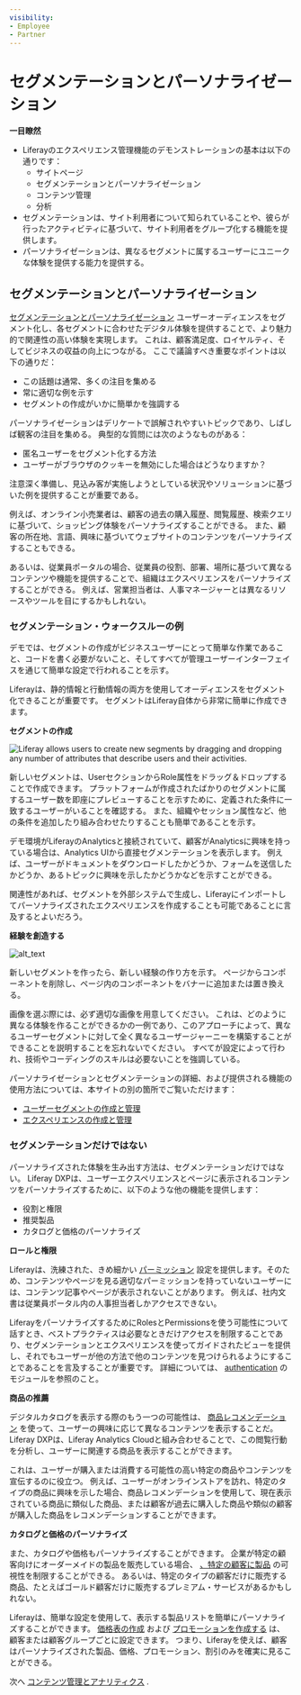 ```yaml
---
visibility: 
- Employee
- Partner
---
```

# セグメンテーションとパーソナライゼーション

**一目瞭然**

* Liferayのエクスペリエンス管理機能のデモンストレーションの基本は以下の通りです：
  * サイトページ
  * セグメンテーションとパーソナライゼーション
  * コンテンツ管理
  * 分析
* セグメンテーションは、サイト利用者について知られていることや、彼らが行ったアクティビティに基づいて、サイト利用者をグループ化する機能を提供します。
* パーソナライゼーションは、異なるセグメントに属するユーザーにユニークな体験を提供する能力を提供する。

## セグメンテーションとパーソナライゼーション

[セグメンテーションとパーソナライゼーション](https://learn.liferay.com/web/guest/w/dxp/site-building/personalizing-site-experience) ユーザーオーディエンスをセグメント化し、各セグメントに合わせたデジタル体験を提供することで、より魅力的で関連性の高い体験を実現します。 これは、顧客満足度、ロイヤルティ、そしてビジネスの収益の向上につながる。 ここで議論すべき重要なポイントは以下の通りだ：

* この話題は通常、多くの注目を集める
* 常に適切な例を示す
* セグメントの作成がいかに簡単かを強調する

パーソナライゼーションはデリケートで誤解されやすいトピックであり、しばしば観客の注目を集める。 典型的な質問には次のようなものがある：

* 匿名ユーザーをセグメント化する方法
* ユーザーがブラウザのクッキーを無効にした場合はどうなりますか？

注意深く準備し、見込み客が実施しようとしている状況やソリューションに基づいた例を提供することが重要である。

例えば、オンライン小売業者は、顧客の過去の購入履歴、閲覧履歴、検索クエリに基づいて、ショッピング体験をパーソナライズすることができる。 また、顧客の所在地、言語、興味に基づいてウェブサイトのコンテンツをパーソナライズすることもできる。

あるいは、従業員ポータルの場合、従業員の役割、部署、場所に基づいて異なるコンテンツや機能を提供することで、組織はエクスペリエンスをパーソナライズすることができる。 例えば、営業担当者は、人事マネージャーとは異なるリソースやツールを目にするかもしれない。

### セグメンテーション・ウォークスルーの例

デモでは、セグメントの作成がビジネスユーザーにとって簡単な作業であること、コードを書く必要がないこと、そしてすべてが管理ユーザーインターフェイスを通じて簡単な設定で行われることを示す。

Liferayは、静的情報と行動情報の両方を使用してオーディエンスをセグメント化できることが重要です。 セグメントはLiferay自体から非常に簡単に作成できます。

**セグメントの作成**

![Liferay allows users to create new segments by dragging and dropping any number of attributes that describe users and their activities.](./segmentation-personalization/images/01.png)

新しいセグメントは、UserセクションからRole属性をドラッグ＆ドロップすることで作成できます。 プラットフォームが作成されたばかりのセグメントに属するユーザー数を即座にプレビューすることを示すために、定義された条件に一致するユーザーがいることを確認する。 また、組織やセッション属性など、他の条件を追加したり組み合わせたりすることも簡単であることを示す。

デモ環境がLiferayのAnalyticsと接続されていて、顧客がAnalyticsに興味を持っている場合は、Analytics UIから直接セグメンテーションを表示します。 例えば、ユーザーがドキュメントをダウンロードしたかどうか、フォームを送信したかどうか、あるトピックに興味を示したかどうかなどを示すことができる。

関連性があれば、セグメントを外部システムで生成し、Liferayにインポートしてパーソナライズされたエクスペリエンスを作成することも可能であることに言及するとよいだろう。

**経験を創造する**

![alt_text](./segmentation-personalization/images/02.png)

新しいセグメントを作ったら、新しい経験の作り方を示す。 ページからコンポーネントを削除し、ページ内のコンポーネントをバナーに追加または置き換える。

画像を選ぶ際には、必ず適切な画像を用意してください。 これは、どのように異なる体験を作ることができるかの一例であり、このアプローチによって、異なるユーザーセグメントに対して全く異なるユーザージャーニーを構築することができることを説明することを忘れないでください。 すべてが設定によって行われ、技術やコーディングのスキルは必要ないことを強調している。

パーソナライゼーションとセグメンテーションの詳細、および提供される機能の使用方法については、本サイトの別の箇所でご覧いただけます：

* [ユーザーセグメントの作成と管理](https://learn.liferay.com/dxp/latest/ja/site-building/personalizing-site-experience/segmentation/creating-and-managing-user-segments.html) 
* [エクスペリエンスの作成と管理](https://learn.liferay.com/dxp/latest/ja/site-building/personalizing-site-experience/experience-personalization/creating-and-managing-experiences.html) 

### セグメンテーションだけではない

パーソナライズされた体験を生み出す方法は、セグメンテーションだけではない。 Liferay DXPは、ユーザーエクスペリエンスとページに表示されるコンテンツをパーソナライズするために、以下のような他の機能を提供します：

* 役割と権限
* 推奨製品
* カタログと価格のパーソナライズ

**ロールと権限**

Liferayは、洗練された、きめ細かい [パーミッション](https://learn.liferay.com/web/guest/w/dxp/users-and-permissions/roles-and-permissions) 設定を提供します。そのため、コンテンツやページを見る適切なパーミッションを持っていないユーザーには、コンテンツ記事やページが表示されないことがあります。 例えば、社内文書は従業員ポータル内の人事担当者しかアクセスできない。

LiferayをパーソナライズするためにRolesとPermissionsを使う可能性について話すとき、ベストプラクティスは必要なときだけアクセスを制限することであり、セグメンテーションとエクスペリエンスを使ってガイドされたビューを提供し、それでもユーザーが他の方法で他のコンテンツを見つけられるようにすることであることを言及することが重要です。 詳細については、 [authentication](../liferay-authentication.md) のモジュールを参照のこと。

**商品の推薦**

デジタルカタログを表示する際のもう一つの可能性は、 [商品レコメンデーション](https://learn.liferay.com/web/guest/w/commerce/pricing/promoting-products/product-recommendations) を使って、ユーザーの興味に応じて異なるコンテンツを表示することだ。 Liferay DXPは、Liferay Analytics Cloudと組み合わせることで、この閲覧行動を分析し、ユーザーに関連する商品を表示することができます。

これは、ユーザーが購入または消費する可能性の高い特定の商品やコンテンツを宣伝するのに役立つ。 例えば、ユーザーがオンラインストアを訪れ、特定のタイプの商品に興味を示した場合、商品レコメンデーションを使用して、現在表示されている商品に類似した商品、または顧客が過去に購入した商品や類似の顧客が購入した商品をレコメンデーションすることができます。

**カタログと価格のパーソナライズ**

また、カタログや価格もパーソナライズすることができます。 企業が特定の顧客向けにオーダーメイドの製品を販売している場合、 [、特定の顧客に製品](https://learn.liferay.com/en/w/commerce/product-management/creating-and-managing-products/products/configuring-product-visibility-using-account-groups) の可視性を制限することができる。 あるいは、特定のタイプの顧客だけに販売する商品、たとえばゴールド顧客だけに販売するプレミアム・サービスがあるかもしれない。

Liferayは、簡単な設定を使用して、表示する製品リストを簡単にパーソナライズすることができます。 [価格表の作成](https://learn.liferay.com/commerce/latest/ja/pricing/creating-a-price-list.html) および [プロモーションを作成する](https://learn.liferay.com/commerce/latest/ja/pricing/promoting-products/creating-a-promotion.html) は、顧客または顧客グループごとに設定できます。 つまり、Liferayを使えば、顧客はパーソナライズされた製品、価格、プロモーション、割引のみを確実に見ることができる。

次へ [コンテンツ管理とアナリティクス](./content-management-analytics.md) .
